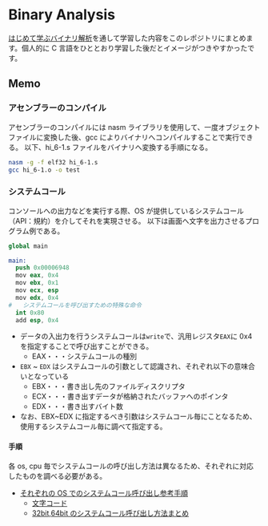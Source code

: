# Binary Analysis

[はじめて学ぶバイナリ解析](https://www.amazon.co.jp/%E3%81%AF%E3%81%98%E3%82%81%E3%81%A6%E5%AD%A6%E3%81%B6%E3%83%90%E3%82%A4%E3%83%8A%E3%83%AA%E8%A7%A3%E6%9E%90-%E4%B8%8D%E6%AD%A3%E3%81%AA%E3%82%B3%E3%83%BC%E3%83%89%E3%81%8B%E3%82%89%E3%82%B3%E3%83%B3%E3%83%94%E3%83%A5%E3%83%BC%E3%82%BF%E3%82%92%E5%AE%88%E3%82%8B%E3%82%B5%E3%82%A4%E3%83%90%E3%83%BC%E3%82%BB%E3%82%AD%E3%83%A5%E3%83%AA%E3%83%86%E3%82%A3%E6%8A%80%E8%A1%93-OnDeck-Books%EF%BC%88NextPublishing%EF%BC%89-%E5%B0%8F%E6%9E%97-%E4%BD%90%E4%BF%9D-ebook/dp/B084R85269)を通して学習した内容をこのレポジトリにまとめます。個人的に C 言語をひととおり学習した後だとイメージがつきやすかったです。

## Memo

### アセンブラーのコンパイル

アセンブラーのコンパイルには nasm ライブラリを使用して、一度オブジェクトファイルに変換した後、gcc によりバイナリへコンパイルすることで実行できる。
以下、hi_6-1.s ファイルをバイナリへ変換する手順になる。

```bash
nasm -g -f elf32 hi_6-1.s
gcc hi_6-1.o -o test
```

### システムコール

コンソールへの出力などを実行する際、OS が提供しているシステムコール（API：規約）を介してそれを実現させる。
以下は画面へ文字を出力させるプログラム例である。

```s
global main

main:
  push 0x00006948
  mov eax, 0x4
  mov ebx, 0x1
  mov ecx, esp
  mov edx, 0x4
#   システムコールを呼び出すための特殊な命令
  int 0x80
  add esp, 0x4
```

- データの入出力を行うシステムコールは`write`で、汎用レジスタ`EAX`に 0x4 を指定することで呼び出すことができる。
  - EAX・・・システムコールの種別
- `EBX` ~ `EDX` はシステムコールの引数として認識され、それぞれ以下の意味合いとなっている
  - EBX・・・書き出し先のファイルディスクリプタ
  - ECX・・・書き出すデータが格納されたバッファへのポインタ
  - EDX・・・書き出すバイト数
- なお、EBX~EDX に指定するべき引数はシステムコール毎にことなるため、使用するシステムコール毎に調べて指定する。

#### 手順

各 os, cpu 毎でシステムコールの呼び出し方法は異なるため、それぞれに対応したものを調べる必要がある。

- [それぞれの OS でのシステムコール呼び出し参考手順](https://freestylewiki.xyz/fswiki/wiki.cgi?page=%E3%82%A2%E3%82%BB%E3%83%B3%E3%83%96%E3%83%A9%EF%BC%88%E3%82%B7%E3%82%B9%E3%83%86%E3%83%A0%E3%82%B3%E3%83%BC%E3%83%AB%EF%BC%89)
  - [文字コード](https://www.k-cube.co.jp/wakaba/server/ascii_code.html)
  - [32bit,64bit のシステムコール呼び出し方法まとめ](https://www.mztn.org/lxasm64/x86_x64_table.html)
